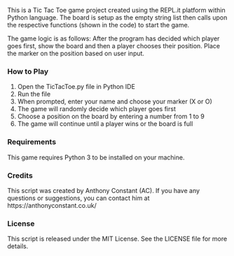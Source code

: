 <p>This is a Tic Tac Toe game project created using the REPL.it platform within Python language. The board is setup as the empty string list then calls upon the respective functions (shown in the code) to start the game.</p>
<p>The game logic is as follows: After the program has decided which player goes first, show the board and then a player chooses their position. Place the marker on the position based on user input.</p>
<h3>How to Play</h3>
<ol>
  <li>Open the TicTacToe.py file in Python IDE</li>
  <li>Run the file</li>
  <li>When prompted, enter your name and choose your marker (X or O)</li>
  <li>The game will randomly decide which player goes first</li>
  <li>Choose a position on the board by entering a number from 1 to 9</li>
  <li>The game will continue until a player wins or the board is full</li>
</ol>
<h3>Requirements</h3>
<p>This game requires Python 3 to be installed on your machine.</p>
<h3>Credits</h3>
<p>This script was created by Anthony Constant (AC). If you have any questions or suggestions, you can contact him at https://anthonyconstant.co.uk/ </p>
<h3>License</h3>
<p>This script is released under the MIT License. See the LICENSE file for more details.</p>
